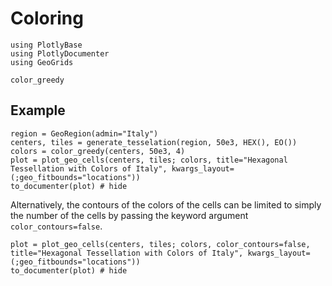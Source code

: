 # Coloring

```@setup plot
using PlotlyBase
using PlotlyDocumenter
using GeoGrids
```

```@docs
color_greedy
```

## Example
```@example plot
region = GeoRegion(admin="Italy")
centers, tiles = generate_tesselation(region, 50e3, HEX(), EO())
colors = color_greedy(centers, 50e3, 4)
plot = plot_geo_cells(centers, tiles; colors, title="Hexagonal Tessellation with Colors of Italy", kwargs_layout=(;geo_fitbounds="locations"))
to_documenter(plot) # hide
```

Alternatively, the contours of the colors of the cells can be limited to simply the number of the cells by passing the keyword argument `color_contours=false`.
```@example plot
plot = plot_geo_cells(centers, tiles; colors, color_contours=false, title="Hexagonal Tessellation with Colors of Italy", kwargs_layout=(;geo_fitbounds="locations"))
to_documenter(plot) # hide
```

